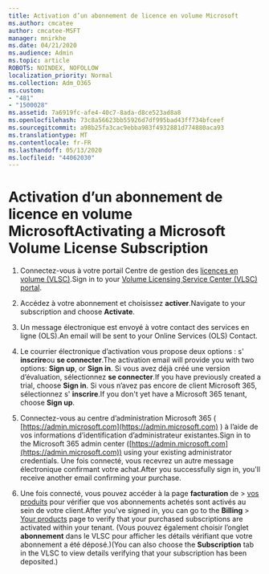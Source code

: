 ```yaml
---
title: Activation d’un abonnement de licence en volume Microsoft
ms.author: cmcatee
author: cmcatee-MSFT
manager: mnirkhe
ms.date: 04/21/2020
ms.audience: Admin
ms.topic: article
ROBOTS: NOINDEX, NOFOLLOW
localization_priority: Normal
ms.collection: Adm_O365
ms.custom:
- "481"
- "1500028"
ms.assetid: 7a6919fc-afe4-40c7-8ada-d8ce523ad8a8
ms.openlocfilehash: 73c8a56623bb55926d7df995bad43ff734bfceef
ms.sourcegitcommit: a98b25fa3cac9ebba983f4932881d774880aca93
ms.translationtype: MT
ms.contentlocale: fr-FR
ms.lasthandoff: 05/13/2020
ms.locfileid: "44062030"
---
```

# <a name="activating-a-microsoft-volume-license-subscription"></a><span data-ttu-id="773c1-102">Activation d’un abonnement de licence en volume Microsoft</span><span class="sxs-lookup"><span data-stu-id="773c1-102">Activating a Microsoft Volume License Subscription</span></span>

1. <span data-ttu-id="773c1-103">Connectez-vous à votre portail Centre de gestion des [licences en volume (VLSC)](https://go.microsoft.com/fwlink/p/?LinkId=329762).</span><span class="sxs-lookup"><span data-stu-id="773c1-103">Sign in to your [Volume Licensing Service Center (VLSC) portal](https://go.microsoft.com/fwlink/p/?LinkId=329762).</span></span>

2. <span data-ttu-id="773c1-104">Accédez à votre abonnement et choisissez **activer**.</span><span class="sxs-lookup"><span data-stu-id="773c1-104">Navigate to your subscription and choose **Activate**.</span></span>

3. <span data-ttu-id="773c1-105">Un message électronique est envoyé à votre contact des services en ligne (OLS).</span><span class="sxs-lookup"><span data-stu-id="773c1-105">An email will be sent to your Online Services (OLS) Contact.</span></span>

4. <span data-ttu-id="773c1-106">Le courrier électronique d’activation vous propose deux options : s' **inscrire**ou **se connecter**.</span><span class="sxs-lookup"><span data-stu-id="773c1-106">The activation email will provide you with two options: **Sign up**, or **Sign in**.</span></span> <span data-ttu-id="773c1-107">Si vous avez déjà créé une version d’évaluation, sélectionnez **se connecter**.</span><span class="sxs-lookup"><span data-stu-id="773c1-107">If you have previously created a trial, choose **Sign in**.</span></span> <span data-ttu-id="773c1-108">Si vous n’avez pas encore de client Microsoft 365, sélectionnez s' **inscrire**.</span><span class="sxs-lookup"><span data-stu-id="773c1-108">If you don't yet have a Microsoft 365 tenant, choose **Sign up**.</span></span>

5. <span data-ttu-id="773c1-109">Connectez-vous au centre d’administration Microsoft 365 ( [https://admin.microsoft.com](https://admin.microsoft.com) ) à l’aide de vos informations d’identification d’administrateur existantes.</span><span class="sxs-lookup"><span data-stu-id="773c1-109">Sign in to the Microsoft 365 admin center ([https://admin.microsoft.com](https://admin.microsoft.com)) using your existing administrator credentials.</span></span> <span data-ttu-id="773c1-110">Une fois connecté, vous recevrez un autre message électronique confirmant votre achat.</span><span class="sxs-lookup"><span data-stu-id="773c1-110">After you successfully sign in, you'll receive another email confirming your purchase.</span></span>

6. <span data-ttu-id="773c1-111">Une fois connecté, vous pouvez accéder à la page **facturation** de \> [vos produits](https://go.microsoft.com/fwlink/p/?linkid=842054) pour vérifier que vos abonnements achetés sont activés au sein de votre client.</span><span class="sxs-lookup"><span data-stu-id="773c1-111">After you've signed in, you can go to the **Billing** \> [Your products](https://go.microsoft.com/fwlink/p/?linkid=842054) page to verify that your purchased subscriptions are activated within your tenant.</span></span> <span data-ttu-id="773c1-112">(Vous pouvez également choisir l’onglet **abonnement** dans le VLSC pour afficher les détails vérifiant que votre abonnement a été déposé.)</span><span class="sxs-lookup"><span data-stu-id="773c1-112">(You can also choose the **Subscription** tab in the VLSC to view details verifying that your subscription has been deposited.)</span></span>
